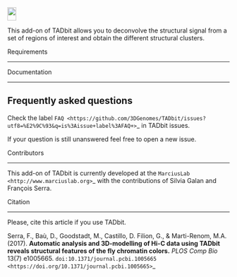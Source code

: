 <img src="https://github.com/3DGenomes/meta-waffle/blob/master/Logo_loopbit.png" height= "30" width="20">

This add-on of TADbit allows you to deconvolve the structural signal from a set of regions of interest and obtain the different structural clusters.  

Requirements
*************


Documentation
*************


Frequently asked questions
--------------------------

Check the label `FAQ <https://github.com/3DGenomes/TADbit/issues?utf8=%E2%9C%93&q=is%3Aissue+label%3AFAQ+>`_ in TADbit issues.

If your question is still unanswered feel free to open a new issue.

Contributors
************

This add-on of TADbit is currently developed at the  `MarciusLab <http://www.marciuslab.org>`_ with the contributions of Silvia Galan and François Serra.

Citation
********
Please, cite this article if you use TADbit.

Serra, F., Baù, D., Goodstadt, M., Castillo, D. Filion, G., & Marti-Renom, M.A. (2017).
**Automatic analysis and 3D-modelling of Hi-C data using TADbit reveals structural features of the fly chromatin colors.**
*PLOS Comp Bio* 13(7) e1005665. `doi:10.1371/journal.pcbi.1005665 <https://doi.org/10.1371/journal.pcbi.1005665>`_
